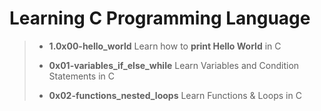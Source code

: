 # Learning C Programming Language

> - **1.0x00-hello_world** Learn how to **print Hello World** in C
>
> - **0x01-variables_if_else_while** Learn Variables and Condition Statements in C
>
> - **0x02-functions_nested_loops** Learn Functions & Loops in C
>
>
